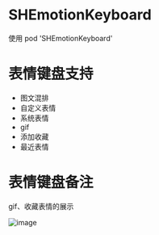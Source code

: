 # SHEmotionKeyboard
使用 pod 'SHEmotionKeyboard'
# 表情键盘支持
* 图文混排
* 自定义表情
* 系统表情
* gif
* 添加收藏
* 最近表情
# 表情键盘备注
gif、收藏表情的展示

![image](https://github.com/CCSH/SHEmotionKeyboard/blob/master/QQ20170801-132029-HD.gif)
